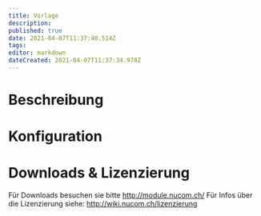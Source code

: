 ```yaml
---
title: Vorlage
description: 
published: true
date: 2021-04-07T11:37:40.514Z
tags: 
editor: markdown
dateCreated: 2021-04-07T11:37:34.978Z
---
```


# Beschreibung

# Konfiguration

# Downloads & Lizenzierung
Für Downloads besuchen sie bitte http://module.nucom.ch/
Für Infos über die Lizenzierung siehe: http://wiki.nucom.ch/lizenzierung
